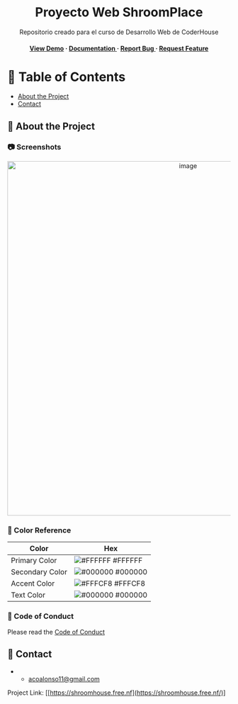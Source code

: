 <div align='center'>

<h1>Proyecto Web ShroomPlace</h1>
<p>Repositorio creado para el curso de Desarrollo Web de CoderHouse</p>

<h4> <a href=https://joaquinalonso11.github.io/ShroomHouse/>View Demo</a> <span> · </span> <a href="https://github.com/JoaquinAlonso11/ShroomPlace/blob/master/README.md"> Documentation </a> <span> · </span> <a href="https://github.com/JoaquinAlonso11/ShroomPlace/issues"> Report Bug </a> <span> · </span> <a href="https://github.com/JoaquinAlonso11/ShroomPlace/issues"> Request Feature </a> </h4>


</div>

# :notebook_with_decorative_cover: Table of Contents

- [About the Project](#star2-about-the-project)
- [Contact](#handshake-contact)


## :star2: About the Project

### :camera: Screenshots
<div align="center"> <a href="https://i.ibb.co/FbK5D47/shroomhouse-print.jpg"><img src="https://i.ibb.co/FbK5D47/shroomhouse-print.jpg" alt='image' width='800'/></a> </div>



### :art: Color Reference
| Color | Hex |
| --------------- | ---------------------------------------------------------------- |
| Primary Color | ![#FFFFFF](https://via.placeholder.com/10/white?text=+) #FFFFFF |
| Secondary Color | ![#000000](https://via.placeholder.com/10/black?text=+) #000000 |
| Accent Color | ![#FFFCF8](https://via.placeholder.com/10/FFFCF8?text=+) #FFFCF8 |
| Text Color | ![#000000](https://via.placeholder.com/10/black?text=+) #000000 |

### :scroll: Code of Conduct

Please read the [Code of Conduct](https://github.com/JoaquinAlonso11/ShroomHouse/blob/master/CODE_OF_CONDUCT.md)

## :handshake: Contact

- - acoalonso11@gmail.com

Project Link: [[https://shroomhouse.free.nf](https://shroomhouse.free.nf/)]
